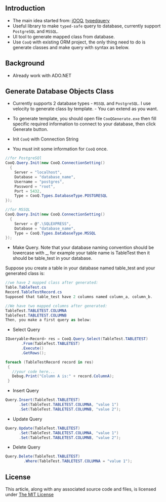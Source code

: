 ## Introduction

- The main idea started from: [jOOQ](http://www.jooq.org), [typedquery](https://github.com/EndsOfTheEarth/Typed-Query)
- Useful library to make `typed-safe` query to database, currently support `PostgreSQL` and `MSSQL`.
- UI tool to generate mapped class from database.
- Use `CooQ` with existing ORM project, the only thing need to do is generate classes and make query with syntax as below.

## Background

- Already work with ADO.NET

## Generate Database Objects Class

- Currently supports 2 database types - `MSSQL` and `PostgreSQL`. I use velocity to generate class by template. - You can extend as you want.

- To generate template, you should open file `CooQGenerate.exe` then fill specific required information to connect to your database, then click Generate button.

- Init  `CooQ` with Connection String

- You must init some information for `CooQ` once.

```c#
//for PostgreSQl
CooQ.Query.Init(new CooQ.ConnectionSetting()
  {
    Server = "localhost",
    Database = "database_name",
    Username = "postgres",
    Password = "root",
    Port = 5432,
    Type = CooQ.Types.DatabaseType.POSTGRESQL
});
```

```c#
//for MSSQL
CooQ.Query.Init(new CooQ.ConnectionSetting()
  {
    Server = @".\SQLEXPRESS",
    Database = "database_name",
    Type = CooQ.Types.DatabaseType.MSSQL
});
```

- Make Query.
Note that your database naming convention should be lowercase with _, for example your table name is TableTest then it should be table_test in your database.

Suppose you create a table in your database named table_test and your generated class is:

```c#
//we have 2 mapped class after generated:
Table.TableTest.cs
Record.TableTestRecord.cs
Supposed that table_test have 2 columns named column_a, column_b.
```

```c#
//We have two mapped columns after generated:
TableTest.TABLETEST.COLUMNA
TableTest.TABLETEST.COLUMNB
Then, you make a first query as below:
```

- Select Query
```c#
IQueryable<Record> res = CooQ.Query.Select(TableTest.TABLETEST)
       .From(TableTest.TABLETEST)
       .Execute()
       .GetRows();

foreach (TableTestRecord record in res)
 {
   //your code here...
   Debug.Print("Column A is:" + record.ColumnA);
 }
 ```

 - Insert Query
```c#
Query.Insert(TableTest.TABLETEST)
      .Set(TableTest.TABLETEST.COLUMNA, "value 1")
      .Set(TableTest.TABLETEST.COLUMNB, "value 2");
```

- Update Query
```c#
Query.Update(TableTest.TABLETEST)
      .Set(TableTest.TABLETEST.COLUMNA, "value 1")
      .Set(TableTest.TABLETEST.COLUMNB, "value 2");
```

- Delete Query
```c#
Query.Delete(TableTest.TABLETEST)
        .Where(TableTest.TABLETEST.COLUMNA = "value 1");
```

## License
This article, along with any associated source code and files, is licensed under [The MIT License](http://www.opensource.org/licenses/mit-license.php)

